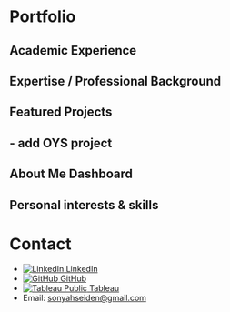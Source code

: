 # Portfolio

## Academic Experience
## Expertise / Professional Background
## Featured Projects
## - add OYS project
## About Me Dashboard
## Personal interests & skills

# Contact
- [![LinkedIn](https://i.stack.imgur.com/gVE0j.png) LinkedIn](https://www.linkedin.com/in/sonyahseiden/)
- [![GitHub](https://i.stack.imgur.com/tskMh.png) GitHub](https://github.com/sonyah-hawaii)
- [![Tableau Public](https://www.lib.washington.edu/dataservices/images/Tableau_Software_logo.png/image_view_fullscreen) Tableau](https://public.tableau.com/app/profile/sonyah/vizzes)
- Email: sonyahseiden@gmail.com